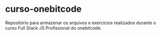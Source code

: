 # curso-onebitcode
Repositório para armazenar os arquivos e exercícios realizados durante o curso Full Stack JS Profissional do onebitcode.
